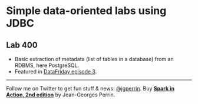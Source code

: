 
# Simple data-oriented labs using JDBC

## Lab 400

 * Basic extraction of metadata (list of tables in a database) from an RDBMS, here PostgreSQL.
 * Featured in [DataFriday episode 3](https://youtu.be/y_fv4Q32hjs).


---

Follow me on Twitter to get fun stuff & news: [@jgperrin](https://twitter.com/jgperrin). Buy **[Spark in Action, 2nd edition](http://jgp.net/sia)** by Jean-Georges Perrin.
